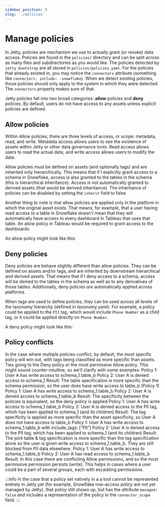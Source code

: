 ```yaml
---
sidebar_position: 9
slug: './policies'
---
```


# Manage policies

In Jetty, policies are mechanism we use to actually grant (or revoke) data access. Policies are found in the `policies/` directory and can be split across as many files and subdirectories as you would like. The policies detected by `jetty bootstrap` are all stored in `policies/policies.yaml`. For the policies that already existed in, you may notice the `connectors` attribute (something like `connectors: include: -snowflake`). When we detect existing policies, those policies should only apply to the system in which they were detected. The `connectors` property makes sure of that.

Jetty policies fall into two broad categories: **allow** policies and **deny** policies. By default, users do not have access to any assets unless explicit policies are defined.

## Allow policies

Within Allow policies, there are three levels of access, or scope: metadata, read, and write.
Metadata access allows users to see the existence of assets within Jetty or other data governance tools. Read access allows users to read the actual data, and write access allows users to modify the data.

Allow policies must be defined on assets (and optionally tags) and are inherited only hierarchically. This means that if I explicitly grant access to a schema in Snowflake, access is also granted to the tables in the schema (this is hierarchical inheritance). Access is not automatically granted to derived assets (that would be derived inheritance). The inheritance of policies can be disabled by setting the `inherit` field to false.

Another thing to note is that allow policies are applied only in the platform in which the original asset exists. That means, for example, that a user having read access to a table in Snowflake doesn't mean that they will automatically have access to every dashboard in Tableau that uses that table. An allow policy in Tableau would be required to grant access to the dashboards.

An allow policy might look like this:

## Deny policies

Deny policies are behave slightly different than allow policies. They can be defined on assets and/or tags, and are inherited by downstream hierarchical _and_ derived assets. That means that if I deny access to a schema, access will be denied to the tables in the schema as well as to any derivatives of those tables. Additionally, deny policies _are_ automatically applied across platforms.

When tags are used to define policies, they can be used across all levels of the taxonomy hierarchy (defined in taxonomy.yaml). For example, a policy could be applied to the `PII` tag, which would include `Phone Number` as a child tag, or it could be applied directly on `Phone Number`.

A deny policy might look like this:

## Policy conflicts

In the case where multiple policies conflict, by default, the most specific policy will win out, with tags being classified as more specific than assets. Ties going to the Deny policy or the most permissive Allow policy. This might sound counter-intuitive, so we’ll clarify with some examples:
Policy 1: User A has write access to schema_1.table_b
Policy 2: User A is denied access to schema_1
Result: The table specification is more specific than the schema permission, so the user does have write access to table_b (Policy 1)
Policy 1: User A has write access to schema_1.table_b
Policy 2: User A is denied access to schema_1.table_b
Result: The specificity between the policies is equivalent, so the deny policy is applied
Policy 1: User A has write access to schema_1.table_b
Policy 2: User A is denied access to the PII tag, which has been applied to schema_1 (and its children)
Result: The tag specificity is applied as more specific than the asset specificity, so User A does not have access to table_b
Policy 1: User A has write access to schema_1.table_b with include_tags: [“PII”]
Policy 2: User A is denied access to the PII tag, which has been applied to schema_1 (and its children)
Result: The joint table & tag specification is more specific than the tag specification alone so the user is given write access to schema_1.table_b. They are still blocked from PII data elsewhere.
Policy 1: User A has write access to schema_1.table_b
Policy 2: User A has read access to schema_1.table_b
Result: In this case there are conflicting Allow permissions, and so the most permissive permission persists (write). This helps in cases where a user could be a part of several groups, each with escalating permissions.

:::info
In the case that a policy set natively in a a tool cannot be represented entirely in Jetty yet (for example, Snowflake row-access policy are not yet managed by Jetty), that policy still shows up, but has the attribute `managed: false` and includes a representation of the policy in the `connector_scope` field.
:::
